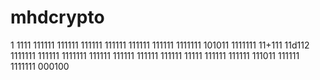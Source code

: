 
# mhdcrypto
1
1111
111111
111111
111111
111111
111111
111111
1111111
101011
1111111
11+111
11d112
1111111
111111
1111111
111111
111111
111111
111111
11111
111111
111111
111011
111111
1111111
000100
